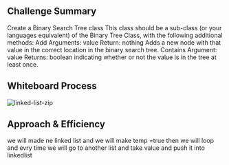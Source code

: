 ## Challenge Summary
Create a Binary Search Tree class
This class should be a sub-class (or your languages equivalent) of the Binary Tree Class, with the following additional methods:
Add
Arguments: value
Return: nothing
Adds a new node with that value in the correct location in the binary search tree.
Contains
Argument: value
Returns: boolean indicating whether or not the value is in the tree at least once.

## Whiteboard Process

![linked-list-zip](./img/linked-list-zip.JPG)

## Approach & Efficiency
we will made ne linked list and we will make temp =true then we will loop and evry time we will go to another list and take value and push it into linkedlist
